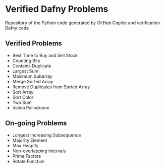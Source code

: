 # Verified Dafny Problems

Repository of the Python code generated by GitHub Copilot and verification Dafny code


## Verified Problems
* Best Time to Buy and Sell Stock
* Counting Bits
* Contains Duplicate
* Largest Sum
* Maximum Subarray
* Merge Sorted Array
* Remove Duplicates from Sorted Array
* Sort Array
* Sort Color
* Two Sum
* Valida Palindrome

## On-going Problems
* Longest Increasing Subsequence
* Majority Element
* Max Heapify
* Non-overlapping Intervals
* Prime Factors
* Rotate Function
